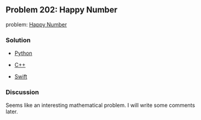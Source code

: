 ## Problem 202: Happy Number

problem: [Happy Number](https://leetcode.com/problems/happy-number/)

### Solution

- [Python](../python/problem202.py)

- [C++](../cpp/problem202.cpp)

- [Swift](../swift/problem202.swift)

### Discussion

Seems like an interesting mathematical problem. I will write some comments later.

